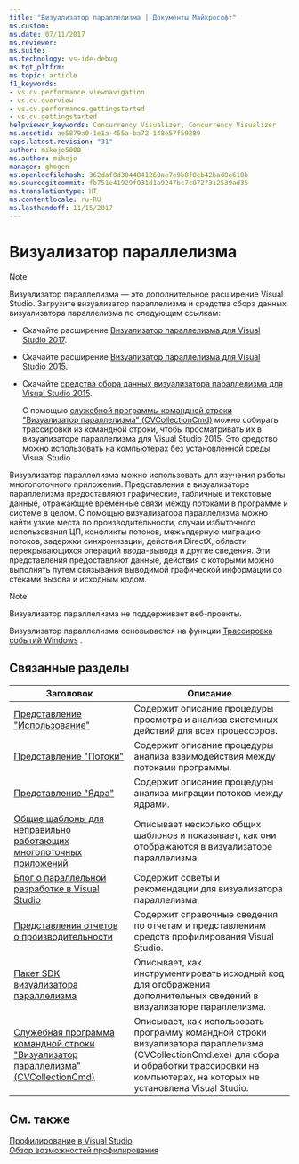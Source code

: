 ```yaml
---
title: "Визуализатор параллелизма | Документы Майкрософт"
ms.custom: 
ms.date: 07/11/2017
ms.reviewer: 
ms.suite: 
ms.technology: vs-ide-debug
ms.tgt_pltfrm: 
ms.topic: article
f1_keywords:
- vs.cv.performance.viewnavigation
- vs.cv.overview
- vs.cv.performance.gettingstarted
- vs.cv.gettingstarted
helpviewer_keywords: Concurrency Visualizer, Concurrency Visualizer
ms.assetid: ae5879a0-1e1a-455a-ba72-148e57f59289
caps.latest.revision: "31"
author: mikejo5000
ms.author: mikejo
manager: ghogen
ms.openlocfilehash: 362daf0d3044841260ae7e9b8f0eb42bad8e610b
ms.sourcegitcommit: fb751e41929f031d1a9247bc7c8727312539ad35
ms.translationtype: HT
ms.contentlocale: ru-RU
ms.lasthandoff: 11/15/2017
---
```

# <a name="concurrency-visualizer"></a>Визуализатор параллелизма
> [!NOTE]
>  Визуализатор параллелизма — это дополнительное расширение Visual Studio. Загрузите визуализатор параллелизма и средства сбора данных визуализатора параллелизма по следующим ссылкам:  
>   
>  -   Скачайте расширение [Визуализатор параллелизма для Visual Studio 2017](https://marketplace.visualstudio.com/items?itemName=VisualStudioProductTeam.ConcurrencyVisualizer2017#overview).  
>  -   Скачайте расширение [Визуализатор параллелизма для Visual Studio 2015](https://visualstudiogallery.msdn.microsoft.com/a6c24ce9-beec-4545-9261-293061436ee9).  
> -   Скачайте              [средства сбора данных визуализатора параллелизма для Visual Studio 2015](http://www.microsoft.com/en-in/download/details.aspx?id=49103).  
>   
>      С помощью [служебной программы командной строки "Визуализатор параллелизма" (CVCollectionCmd)](../profiling/concurrency-visualizer-command-line-utility-cvcollectioncmd.md) можно собирать трассировки из командной строки, чтобы просматривать их в визуализаторе параллелизма для Visual Studio 2015. Это средство можно использовать на компьютерах без установленной среды Visual Studio.  
  
 Визуализатор параллелизма можно использовать для изучения работы многопоточного приложения. Представления в визуализаторе параллелизма предоставляют графические, табличные и текстовые данные, отражающие временные связи между потоками в программе и системе в целом. С помощью визуализатора параллелизма можно найти узкие места по производительности, случаи избыточного использования ЦП, конфликты потоков, межъядерную миграцию потоков, задержки синхронизации, действия DirectX, области перекрывающихся операций ввода-вывода и другие сведения. Эти представления предоставляют данные, действия с которыми можно выполнять путем связывания выводимой графической информации со стеками вызова и исходным кодом.  

> [!NOTE]
>  Визуализатор параллелизма не поддерживает веб-проекты.  
  
 Визуализатор параллелизма основывается на функции [Трассировка событий Windows](http://go.microsoft.com/fwlink/?LinkId=234579) .  
  
## <a name="related-topics"></a>Связанные разделы  
  
|Заголовок|Описание|  
|-----------|-----------------|  
|[Представление "Использование"](../profiling/utilization-view.md)|Содержит описание процедуры просмотра и анализа системных действий для всех процессоров.|  
|[Представление "Потоки"](../profiling/threads-view-parallel-performance.md)|Содержит описание процедуры анализа взаимодействия между потоками программы.|  
|[Представление "Ядра"](../profiling/cores-view.md)|Содержит описание процедуры анализа миграции потоков между ядрами.|  
|[Общие шаблоны для неправильно работающих многопоточных приложений](../profiling/common-patterns-for-poorly-behaved-multithreaded-applications.md)|Описывает несколько общих шаблонов и показывает, как они отображаются в визуализаторе параллелизма.|  
|[Блог о параллельной разработке в Visual Studio](http://go.microsoft.com/fwlink/?LinkId=235385)|Содержит советы и рекомендации для визуализатора параллелизма.|  
|[Представления отчетов о производительности](../profiling/performance-report-views.md)|Содержит справочные сведения по отчетам и представлениям средств профилирования Visual Studio.|  
|[Пакет SDK визуализатора параллелизма](../profiling/concurrency-visualizer-sdk.md)|Описывает, как инструментировать исходный код для отображения дополнительных сведений в визуализаторе параллелизма.|  
|[Служебная программа командной строки "Визуализатор параллелизма" (CVCollectionCmd)](../profiling/concurrency-visualizer-command-line-utility-cvcollectioncmd.md)|Описывает, как использовать программу командной строки визуализатора параллелизма (CVCollectionCmd.exe) для сбора и обработки трассировки на компьютерах, на которых не установлена Visual Studio.|  
  
## <a name="see-also"></a>См. также  
 [Профилирование в Visual Studio](../profiling/index.md)  
 [Обзор возможностей профилирования](../profiling/profiling-feature-tour.md)
